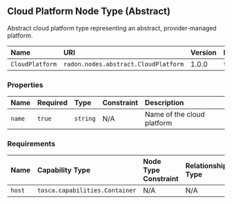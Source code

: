 ## Cloud Platform Node Type (Abstract)

Abstract cloud platform type representing an abstract, provider-managed platform.

| Name | URI | Version | Derived From |
|:---- |:--- |:------- |:------------ |
| `CloudPlatform` | `radon.nodes.abstract.CloudPlatform` | 1.0.0 | `tosca.nodes.Root` |

### Properties

| Name | Required | Type | Constraint | Description |
|:---- |:-------- |:---- |:---------- |:----------- |
| `name` | `true` | `string` | N/A | Name of the cloud platform |

### Requirements

| Name | Capability Type | Node Type Constraint | Relationship Type | Occurrences |
|:---- |:--------------- |:-------------------- |:----------------- |:------------|
| `host` | `tosca.capabilities.Container` | N/A | N/A | N/A |
